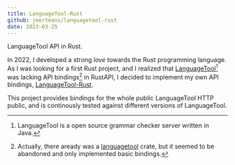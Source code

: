 ```yaml
---
title: LanguageTool-Rust
github: jeertmans/languagetool-rust
date: 2023-03-25
---
```


LanguageTool API in Rust.

<!--more-->

In 2022, I developed a strong *love* towards the Rust programming language.
As I was looking for a first Rust project, and I realized that [LanguageTool](https://languagetool.org/)[^1]
was lacking API bindings[^2] in RustAPI, I decided to implement my own API bindings, [LanguageTool-Rust](https://github.com/jeertmans/languagetool-rust).

This project provides bindings for the whole public LanguageTool HTTP public, and is continously tested against different versions of LanguageTool.

[^1]: LanguageTool is a open source grammar checker server written in Java.

[^2]: Actually, there aready was a [languagetool](https://github.com/patronus-checker/languagetool-rs) crate, but it seemed to be abandoned and only implemented basic bindings.
